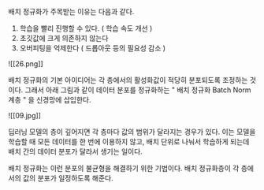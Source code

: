 
배치 정규화가 주목받는 이유는 다음과 같다. 
1. 학습을 빨리 진행할 수 있다. ( 학습 속도 개선 ) 
2. 초깃값에 크게 의존하지 않는다 
3. 오버피팅을 억제한다 ( 드롭아웃 등의 필요성 감소 ) 

![[26.png]]

배치 정규화의 기본 아이디어는 각 층에서의 활성화값이 적당히 분포되도록 조정하는 것이다. 그래서 아래 그림과 같이 데이터 분포를 정규화하는 " 배치 정규화 Batch Norm 계층 " 을 신경망에 삽입한다.

![[09.jpg]]

딥러닝 모델의 층이 깊어지면 각 층마다 값의 범위가 달라지는 경우가 있다. 이는 모델을 학습할 때 모든 데이터를 한 번에 이용하지 않고, 배치 단위로 나눠서 학습하게 되는데 배치 간의 데이터 분포가 달라서 생기는 일이다. 

배치 정규화는 이런 분포의 불균형을 해결하기 위한 기법이다. 배치 정규화층이 각 층에서의 값의 분포가 일정하도록 해준다. 

